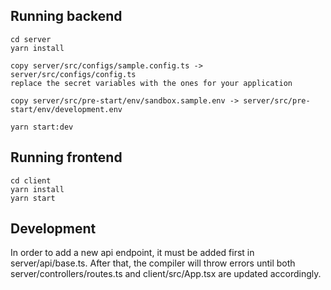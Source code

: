 Running backend
---------------
    cd server
    yarn install

    copy server/src/configs/sample.config.ts -> server/src/configs/config.ts
    replace the secret variables with the ones for your application

    copy server/src/pre-start/env/sandbox.sample.env -> server/src/pre-start/env/development.env

    yarn start:dev

Running frontend
----------------
    cd client
    yarn install
    yarn start

Development
-----------
In order to add a new api endpoint, it must be added first in
server/api/base.ts. After that, the compiler will throw errors until both
server/controllers/routes.ts and client/src/App.tsx are updated accordingly.

